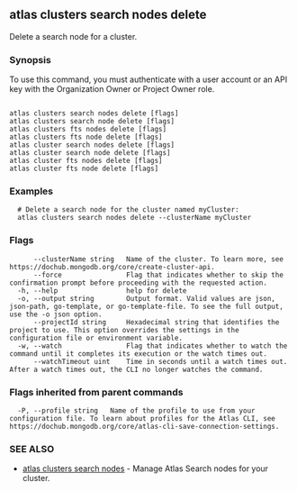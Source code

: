 ## atlas clusters search nodes delete

Delete a search node for a cluster.


### Synopsis

To use this command, you must authenticate with a user account or an API key with the Organization Owner or Project Owner role.



```

atlas clusters search nodes delete [flags]
atlas clusters search node delete [flags]
atlas clusters fts nodes delete [flags]
atlas clusters fts node delete [flags]
atlas cluster search nodes delete [flags]
atlas cluster search node delete [flags]
atlas cluster fts nodes delete [flags]
atlas cluster fts node delete [flags]
```

### Examples

```
  # Delete a search node for the cluster named myCluster:
  atlas clusters search nodes delete --clusterName myCluster
```


### Flags

```
      --clusterName string   Name of the cluster. To learn more, see https://dochub.mongodb.org/core/create-cluster-api.
      --force                Flag that indicates whether to skip the confirmation prompt before proceeding with the requested action.
  -h, --help                 help for delete
  -o, --output string        Output format. Valid values are json, json-path, go-template, or go-template-file. To see the full output, use the -o json option.
      --projectId string     Hexadecimal string that identifies the project to use. This option overrides the settings in the configuration file or environment variable.
  -w, --watch                Flag that indicates whether to watch the command until it completes its execution or the watch times out.
      --watchTimeout uint    Time in seconds until a watch times out. After a watch times out, the CLI no longer watches the command.

```


### Flags inherited from parent commands

```
  -P, --profile string   Name of the profile to use from your configuration file. To learn about profiles for the Atlas CLI, see https://dochub.mongodb.org/core/atlas-cli-save-connection-settings.

```

### SEE ALSO


* [atlas clusters search nodes](atlas_clusters_search_nodes.md)	- Manage Atlas Search nodes for your cluster.



